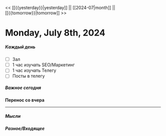 << [[{{yesterday}}|yesterday]] || [[2024-07|month]] || [[{{tomorrow}}|tomorrow]] >>

# Monday, July 8th, 2024

##### Каждый день
- [ ] Зал
- [ ] 1 час изучать SEO/Маркетинг
- [ ] 1 час изучать Телегу
- [ ] Посты в телегу 
##### Важное сегодня
**Перенос со вчера**

---

##### Мысли

##### Разное/Входящее
